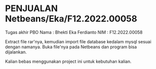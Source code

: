 # PENJUALAN Netbeans/Eka/F12.2022.00058

Tugas akhir PBO
Nama  : Bhekti Eka Ferdianto
NIM   : F12.2022.00058

Extract file rar'nya, kemudian import file database kedalam mysql sesuai dengan namanya.
Buka file'nya pada Netbeans dan program bisa dijalankan.

Kalian bebas menggunakan project ini untuk kebutuhan kalian.
